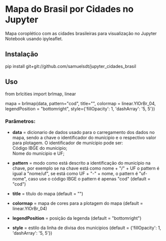 # Mapa do Brasil por Cidades no Jupyter
Mapa coroplético com as cidades brasileiras para visualização no Jupyter Notebook usando ipyleaflet.

## Instalação 

pip install git+git://github.com/samuelsdt/jupyter_cidades_brasil

## Uso 

from brlcities import brlmap, linear

mapa = brlmap(data, pattern="cod", title="", colormap = linear.YlOrBr_04, legendPosition = "bottomright", style={'fillOpacity': 1, 'dashArray': '5, 5'})

### Parâmetros:  

- **data** = dicionario de dados usado para o carregamento dos dados no mapa, sendo a chave o identificador do munícipio e o respectivo valor para plotagem. O identificador de munícipio pode ser:  
   Código IBGE do munícipio;  
   Nome do munícipio e UF;

- **pattern** = modo como está descrito a identificação do município na chave, por exemplo se na chave está como nome + "/" + UF o pattern é igual a "nome/uf", se está como UF + "-" + nome, o pattern é "uf-nome", caso use o código IBGE o pattern é apenas "cod" (default = "cod")

- **title** = título do mapa (default = "") 

- **colormap** = mapa de cores para a plotagem do mapa (default = linear.YlOrBr_04)

- **legendPosition** = posição da legenda (default = "bottomright")

- **style** = estilo da linha de divisa dos munícipios (default = {'fillOpacity': 1, 'dashArray': '5, 5'})
